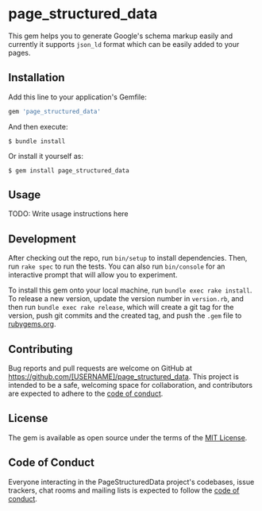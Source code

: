 # page_structured_data

This gem helps you to generate Google's schema markup easily and currently it supports `json_ld` format which can be easily added to your pages.

## Installation

Add this line to your application's Gemfile:

```ruby
gem 'page_structured_data'
```

And then execute:

    $ bundle install

Or install it yourself as:

    $ gem install page_structured_data

## Usage

TODO: Write usage instructions here

## Development

After checking out the repo, run `bin/setup` to install dependencies. Then, run `rake spec` to run the tests. You can also run `bin/console` for an interactive prompt that will allow you to experiment.

To install this gem onto your local machine, run `bundle exec rake install`. To release a new version, update the version number in `version.rb`, and then run `bundle exec rake release`, which will create a git tag for the version, push git commits and the created tag, and push the `.gem` file to [rubygems.org](https://rubygems.org).

## Contributing

Bug reports and pull requests are welcome on GitHub at https://github.com/[USERNAME]/page_structured_data. This project is intended to be a safe, welcoming space for collaboration, and contributors are expected to adhere to the [code of conduct](https://github.com/[USERNAME]/page_structured_data/blob/master/CODE_OF_CONDUCT.md).

## License

The gem is available as open source under the terms of the [MIT License](https://opensource.org/licenses/MIT).

## Code of Conduct

Everyone interacting in the PageStructuredData project's codebases, issue trackers, chat rooms and mailing lists is expected to follow the [code of conduct](https://github.com/[USERNAME]/page_structured_data/blob/master/CODE_OF_CONDUCT.md).
